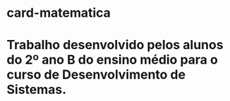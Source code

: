 # card-matematica
# Trabalho desenvolvido pelos alunos do 2º ano B do ensino médio para o curso de Desenvolvimento de Sistemas.
